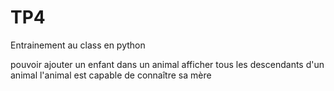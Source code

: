 # TP4

Entrainement au class en python

pouvoir ajouter un enfant dans un animal
afficher tous les descendants d'un animal
l'animal est capable de connaître sa mère